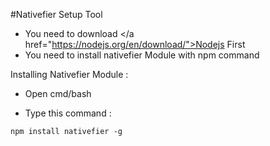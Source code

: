 #Nativefier Setup Tool

- You need to download </a href="https://nodejs.org/en/download/">Nodejs</a> First
- You need to install nativefier Module with npm command


Installing Nativefier Module :
- Open cmd/bash 

- Type this command : 

```npm
npm install nativefier -g
```
